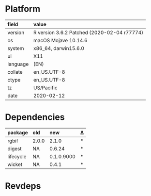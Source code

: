 # Platform

|field    |value                                       |
|:--------|:-------------------------------------------|
|version  |R version 3.6.2 Patched (2020-02-04 r77774) |
|os       |macOS Mojave 10.14.6                        |
|system   |x86_64, darwin15.6.0                        |
|ui       |X11                                         |
|language |(EN)                                        |
|collate  |en_US.UTF-8                                 |
|ctype    |en_US.UTF-8                                 |
|tz       |US/Pacific                                  |
|date     |2020-02-12                                  |

# Dependencies

|package   |old   |new        |Δ  |
|:---------|:-----|:----------|:--|
|rgbif     |2.0.0 |2.1.0      |*  |
|digest    |NA    |0.6.24     |*  |
|lifecycle |NA    |0.1.0.9000 |*  |
|wicket    |NA    |0.4.1      |*  |

# Revdeps

